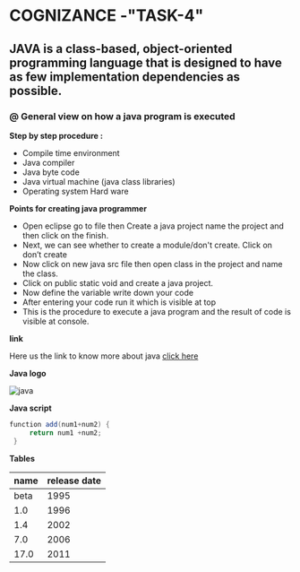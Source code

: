 <!-- Headings -->
# COGNIZANCE -"TASK-4"
## JAVA  is a class-based, object-oriented programming language that is designed to have as few implementation dependencies as possible.

### @ General view on how a java program is executed
<!--Strong-->
__Step by step procedure :__
<!-- UL -->
* Compile time environment 
* Java compiler
* Java byte code
* Java virtual machine (java class libraries)
* Operating system
    Hard ware

 __Points for creating java programmer__
 * Open eclipse go to file then Create a java project name   the project and then click on the finish.
* Next, we can see whether to create a module/don't create.  Click on don’t create
* Now click on new java src file then open class in the project and name the class.
* Click on public static void and create a java project.
* Now define the variable write down your code
* After entering your code run it which is visible at top
* This is the procedure to execute a java program and the result of code is visible at console.
<!--Strong-->
__link__
<!-- Links -->
Here us the link to know more about java 
[click here](https://www.java.com/en/)



<!--Strong-->
__Java logo__
<!--Images-->
![java](https://regmedia.co.uk/2013/01/30/java_logo.jpg?x=442&y=293&crop=1)

<!--Strong-->

__Java script__

```java script
function add(num1+num2) {
     return num1 +num2;
 }
```
__Tables__
<!-- Tables -->
| name           |    release date |
|----------------|-----------------|
|   beta         |1995             |
|   1.0          |1996             |
|   1.4          |2002             |
|   7.0          |2006             |
|   17.0         |2011             |
